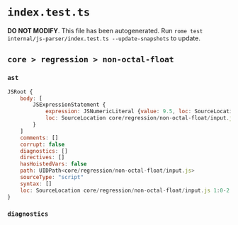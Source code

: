 # `index.test.ts`

**DO NOT MODIFY**. This file has been autogenerated. Run `rome test internal/js-parser/index.test.ts --update-snapshots` to update.

## `core > regression > non-octal-float`

### `ast`

```javascript
JSRoot {
	body: [
		JSExpressionStatement {
			expression: JSNumericLiteral {value: 9.5, loc: SourceLocation core/regression/non-octal-float/input.js 1:0-1:4}
			loc: SourceLocation core/regression/non-octal-float/input.js 1:0-1:4
		}
	]
	comments: []
	corrupt: false
	diagnostics: []
	directives: []
	hasHoistedVars: false
	path: UIDPath<core/regression/non-octal-float/input.js>
	sourceType: "script"
	syntax: []
	loc: SourceLocation core/regression/non-octal-float/input.js 1:0-2:0
}
```

### `diagnostics`

```

```
